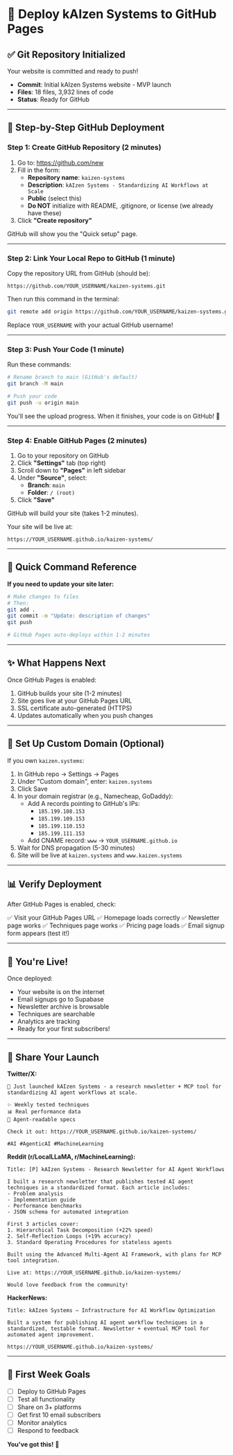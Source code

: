 # 🚀 Deploy kAIzen Systems to GitHub Pages

## ✅ Git Repository Initialized

Your website is committed and ready to push!
- **Commit**: Initial kAIzen Systems website - MVP launch
- **Files**: 18 files, 3,932 lines of code
- **Status**: Ready for GitHub

---

## 📝 Step-by-Step GitHub Deployment

### Step 1: Create GitHub Repository (2 minutes)

1. Go to: https://github.com/new
2. Fill in the form:
   - **Repository name**: `kaizen-systems`
   - **Description**: `kAIzen Systems - Standardizing AI Workflows at Scale`
   - **Public** (select this)
   - **Do NOT** initialize with README, .gitignore, or license (we already have these)
3. Click **"Create repository"**

GitHub will show you the "Quick setup" page.

---

### Step 2: Link Your Local Repo to GitHub (1 minute)

Copy the repository URL from GitHub (should be):
```
https://github.com/YOUR_USERNAME/kaizen-systems.git
```

Then run this command in the terminal:

```bash
git remote add origin https://github.com/YOUR_USERNAME/kaizen-systems.git
```

Replace `YOUR_USERNAME` with your actual GitHub username!

---

### Step 3: Push Your Code (1 minute)

Run these commands:

```bash
# Rename branch to main (GitHub's default)
git branch -M main

# Push your code
git push -u origin main
```

You'll see the upload progress. When it finishes, your code is on GitHub! 🎉

---

### Step 4: Enable GitHub Pages (2 minutes)

1. Go to your repository on GitHub
2. Click **"Settings"** tab (top right)
3. Scroll down to **"Pages"** in left sidebar
4. Under **"Source"**, select:
   - **Branch**: `main`
   - **Folder**: `/ (root)`
5. Click **"Save"**

GitHub will build your site (takes 1-2 minutes).

Your site will be live at:
```
https://YOUR_USERNAME.github.io/kaizen-systems/
```

---

## 🎯 Quick Command Reference

**If you need to update your site later:**

```bash
# Make changes to files
# Then:
git add .
git commit -m "Update: description of changes"
git push

# GitHub Pages auto-deploys within 1-2 minutes
```

---

## ✨ What Happens Next

Once GitHub Pages is enabled:
1. GitHub builds your site (1-2 minutes)
2. Site goes live at your GitHub Pages URL
3. SSL certificate auto-generated (HTTPS)
4. Updates automatically when you push changes

---

## 🔗 Set Up Custom Domain (Optional)

If you own `kaizen.systems`:

1. In GitHub repo → Settings → Pages
2. Under "Custom domain", enter: `kaizen.systems`
3. Click Save
4. In your domain registrar (e.g., Namecheap, GoDaddy):
   - Add A records pointing to GitHub's IPs:
     - `185.199.108.153`
     - `185.199.109.153`
     - `185.199.110.153`
     - `185.199.111.153`
   - Add CNAME record: `www` → `YOUR_USERNAME.github.io`
5. Wait for DNS propagation (5-30 minutes)
6. Site will be live at `kaizen.systems` and `www.kaizen.systems`

---

## 📊 Verify Deployment

After GitHub Pages is enabled, check:

✅ Visit your GitHub Pages URL
✅ Homepage loads correctly
✅ Newsletter page works
✅ Techniques page works
✅ Pricing page loads
✅ Email signup form appears (test it!)

---

## 🎉 You're Live!

Once deployed:
- Your website is on the internet
- Email signups go to Supabase
- Newsletter archive is browsable
- Techniques are searchable
- Analytics are tracking
- Ready for your first subscribers!

---

## 📢 Share Your Launch

**Twitter/X:**
```
🚀 Just launched kAIzen Systems - a research newsletter + MCP tool for standardizing AI agent workflows at scale.

✨ Weekly tested techniques
📊 Real performance data
🤖 Agent-readable specs

Check it out: https://YOUR_USERNAME.github.io/kaizen-systems/

#AI #AgenticAI #MachineLearning
```

**Reddit (r/LocalLLaMA, r/MachineLearning):**
```
Title: [P] kAIzen Systems - Research Newsletter for AI Agent Workflows

I built a research newsletter that publishes tested AI agent techniques in a standardized format. Each article includes:
- Problem analysis
- Implementation guide
- Performance benchmarks
- JSON schema for automated integration

First 3 articles cover:
1. Hierarchical Task Decomposition (+22% speed)
2. Self-Reflection Loops (+19% accuracy)
3. Standard Operating Procedures for stateless agents

Built using the Advanced Multi-Agent AI Framework, with plans for MCP tool integration.

Live at: https://YOUR_USERNAME.github.io/kaizen-systems/

Would love feedback from the community!
```

**HackerNews:**
```
Title: kAIzen Systems – Infrastructure for AI Workflow Optimization

Built a system for publishing AI agent workflow techniques in a standardized, testable format. Newsletter + eventual MCP tool for automated agent improvement.

https://YOUR_USERNAME.github.io/kaizen-systems/
```

---

## 🎯 First Week Goals

- [ ] Deploy to GitHub Pages
- [ ] Test all functionality
- [ ] Share on 3+ platforms
- [ ] Get first 10 email subscribers
- [ ] Monitor analytics
- [ ] Respond to feedback

**You've got this!** 🚀